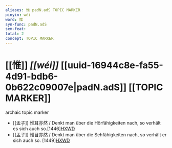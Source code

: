 ```yaml
---
aliases: 惟 padN.adS TOPIC MARKER
pinyin: wéi
word: 惟
syn-func: padN.adS
sem-feat: 
total: 2
concept: TOPIC MARKER 
---
```

# [[惟]] *[[wéi]]*  [[uuid-16944c8e-fa55-4d91-bdb6-0b622c09007e|padN.adS]] [[TOPIC MARKER]]
archaic topic marker
 - [[孟子]] 惟耳亦然 / Denkt man über die Hörfähigkeiten nach, so verhält es sich auch so.[1446][HXWD](https://hxwd.org/textview.html?location=KR1h0001_tls_011-30a.40)
 - [[孟子]] 惟目亦然 / Denkt man über die Sehfähigkeiten nach, so verhält er sich auch so. [1449][HXWD](https://hxwd.org/textview.html?location=KR1h0001_tls_011-30a.44)